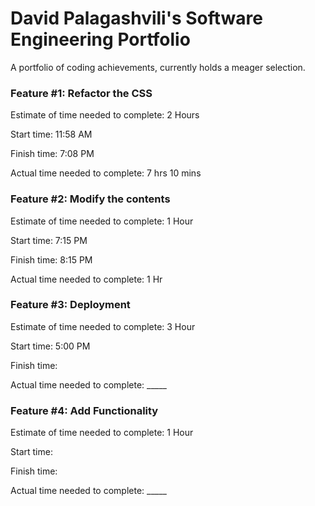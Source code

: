 # David Palagashvili's Software Engineering Portfolio
A portfolio of coding achievements, currently holds a meager selection.


### Feature #1: Refactor the CSS

Estimate of time needed to complete: 2 Hours

Start time: 11:58 AM

Finish time: 7:08 PM

Actual time needed to complete: 7 hrs 10 mins


### Feature #2: Modify the contents

Estimate of time needed to complete: 1 Hour

Start time: 7:15 PM

Finish time: 8:15 PM

Actual time needed to complete: 1 Hr


### Feature #3: Deployment

Estimate of time needed to complete: 3 Hour

Start time: 5:00 PM

Finish time: 

Actual time needed to complete: _____


### Feature #4: Add Functionality

Estimate of time needed to complete: 1 Hour

Start time:

Finish time: 

Actual time needed to complete: _____